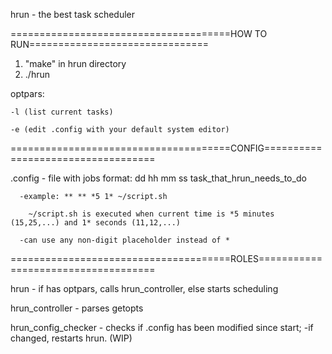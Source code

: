 hrun - the best task scheduler

======================================HOW TO RUN===============================

  1. "make" in hrun directory
  2. ./hrun
     
  optpars: 
  
    -l (list current tasks)
    
    -e (edit .config with your default system editor)
    

======================================CONFIG===================================

  .config - file with jobs
    format: dd hh mm ss task_that_hrun_needs_to_do
    
      -example: ** ** *5 1* ~/script.sh
      
        ~/script.sh is executed when current time is *5 minutes (15,25,...) and 1* seconds (11,12,...)
        
      -can use any non-digit placeholder instead of *

======================================ROLES====================================

  hrun - if has optpars, calls hrun_controller, else starts scheduling
  
  hrun_controller - parses getopts
  
  hrun_config_checker - checks if .config has been modified since start;
    -if changed, restarts hrun. (WIP)
